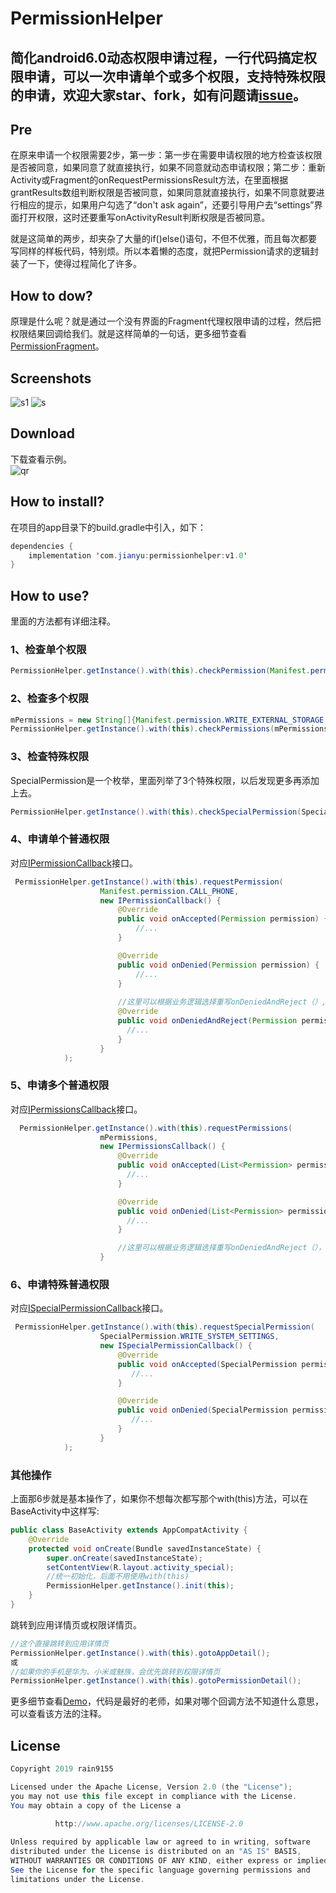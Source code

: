 # PermissionHelper
## 简化android6.0动态权限申请过程，一行代码搞定权限申请，可以一次申请单个或多个权限，支持特殊权限的申请，欢迎大家star、fork，如有问题请[issue](https://github.com/rain9155/PermissionHelper/issues)。

## Pre

在原来申请一个权限需要2步，第一步：第一步在需要申请权限的地方检查该权限是否被同意，如果同意了就直接执行，如果不同意就动态申请权限；第二步：重新Activity或Fragment的onRequestPermissionsResult方法，在里面根据grantResults数组判断权限是否被同意，如果同意就直接执行，如果不同意就要进行相应的提示，如果用户勾选了“don't ask again”，还要引导用户去“settings”界面打开权限，这时还要重写onActivityResult判断权限是否被同意。

就是这简单的两步，却夹杂了大量的if()else()语句，不但不优雅，而且每次都要写同样的样板代码，特别烦。所以本着懒的态度，就把Permission请求的逻辑封装了一下，使得过程简化了许多。

## How to dow?

原理是什么呢？就是通过一个没有界面的Fragment代理权限申请的过程，然后把权限结果回调给我们。就是这样简单的一句话，更多细节查看[PermissionFragment](https://github.com/rain9155/PermissionHelper/tree/master/permission/src/main/java/com/example/permission/proxy)。

## Screenshots
![s1](/screenshots/s1.jpg)
![s](/screenshots/s.jpg)
## Download
下载查看示例。<br>
![qr](/screenshots/qr.png)
## How to install?

在项目的app目录下的build.gradle中引入，如下：

```java
dependencies {
    implementation 'com.jianyu:permissionhelper:v1.0'
}
```

## How to use?

里面的方法都有详细注释。

### 1、检查单个权限

```java
PermissionHelper.getInstance().with(this).checkPermission(Manifest.permission.CALL_PHONE))
```

### 2、检查多个权限

```java
mPermissions = new String[]{Manifest.permission.WRITE_EXTERNAL_STORAGE, Manifest.permission.WRITE_CONTACTS, Manifest.permission.CAMERA};
PermissionHelper.getInstance().with(this).checkPermissions(mPermissions);
```

### 3、检查特殊权限

SpecialPermission是一个枚举，里面列举了3个特殊权限，以后发现更多再添加上去。

```java
PermissionHelper.getInstance().with(this).checkSpecialPermission(SpecialPermission.WRITE_SYSTEM_SETTINGS)
```

### 4、申请单个普通权限

对应[IPermissionCallback](https://github.com/rain9155/PermissionHelper/blob/master/permission/src/main/java/com/example/permission/callback/IPermissionCallback.java)接口。

```java
 PermissionHelper.getInstance().with(this).requestPermission(
                    Manifest.permission.CALL_PHONE,
                    new IPermissionCallback() {
                        @Override
                        public void onAccepted(Permission permission) {
                            //...
                        }

                        @Override
                        public void onDenied(Permission permission) {
                            //...
                        }
						
                        //这里可以根据业务逻辑选择重写onDeniedAndReject（）,这里我重写了
                        @Override
                        public void onDeniedAndReject(Permission permission) {
                          //...
                        }
                    }
            );
```

### 5、申请多个普通权限

对应[IPermissionsCallback](https://github.com/rain9155/PermissionHelper/blob/master/permission/src/main/java/com/example/permission/callback/IPermissionsCallback.java)接口。

```java
  PermissionHelper.getInstance().with(this).requestPermissions(
                    mPermissions,
                    new IPermissionsCallback() {
                        @Override
                        public void onAccepted(List<Permission> permissions) {
                          //...
                        }

                        @Override
                        public void onDenied(List<Permission> permissions) {
                          //...
                        }

                        //这里可以根据业务逻辑选择重写onDeniedAndReject（），这里我没有重写
                    }
```

### 6、申请特殊普通权限

对应[ISpecialPermissionCallback](https://github.com/rain9155/PermissionHelper/blob/master/permission/src/main/java/com/example/permission/callback/ISpecialPermissionCallback.java)接口。

```java
 PermissionHelper.getInstance().with(this).requestSpecialPermission(
                    SpecialPermission.WRITE_SYSTEM_SETTINGS,
                    new ISpecialPermissionCallback() {
                        @Override
                        public void onAccepted(SpecialPermission permission) {
                           //...
                        }

                        @Override
                        public void onDenied(SpecialPermission permission) {
                           //...
                        }
                    }
            );
```

### 其他操作

上面那6步就是基本操作了，如果你不想每次都写那个with(this)方法，可以在BaseActivity中这样写:

```java
public class BaseActivity extends AppCompatActivity {
    @Override
    protected void onCreate(Bundle savedInstanceState) {
        super.onCreate(savedInstanceState);
        setContentView(R.layout.activity_special);
        //统一初始化，后面不用使用with(this)
        PermissionHelper.getInstance().init(this);
    }
}
```

跳转到应用详情页或权限详情页。

```java
//这个直接跳转到应用详情页
PermissionHelper.getInstance().with(this).gotoAppDetail();
或
//如果你的手机是华为、小米或魅族，会优先跳转到权限详情页
PermissionHelper.getInstance().with(this).gotoPermissionDetail();
```

更多细节查看[Demo](https://github.com/rain9155/PermissionHelper/tree/master/app/src/main/java/com/example/permissionhelper)，代码是最好的老师，如果对哪个回调方法不知道什么意思，可以查看该方法的注释。

## License

```java
Copyright 2019 rain9155

Licensed under the Apache License, Version 2.0 (the "License");
you may not use this file except in compliance with the License.
You may obtain a copy of the License a

          http://www.apache.org/licenses/LICENSE-2.0 
          
Unless required by applicable law or agreed to in writing, software
distributed under the License is distributed on an "AS IS" BASIS,
WITHOUT WARRANTIES OR CONDITIONS OF ANY KIND, either express or implied.
See the License for the specific language governing permissions and
limitations under the License.
```

